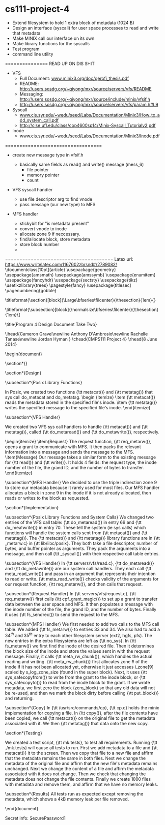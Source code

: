 cs111-project-4
===============
+ Extend filesystem to hold 1 extra block of metadata (1024 B)
+ Design an interface (syscall) for user space processes to read and write that metadata
+ Make MINIX call our interface on its own
+ Make library functions for the syscalls
+ Test program
+ command line utility

===============
READ UP ON DIS SHIT
+ VFS
    + Full Document: www.minix3.org/doc/gerofi_thesis.pdf
    + README: http://users.sosdg.org/~qiyong/mxr/source/servers/vfs/README
    + Messaging: http://users.sosdg.org/~qiyong/mxr/source/include/minix/vfsif.h
    + http://users.sosdg.org/~qiyong/mxr/source/servers/vfs/param.h#L9
+ Syscall
	+ www.cis.syr.edu/~wedu/seed/Labs/Documentation/Minix3/How_to_add_system_call.pdf
	+ http://cise.ufl.edu/class/cop4600sp14/Minix-Syscall_Tutorialv2.pdf
+ Inode
	+ www.cis.syr.edu/~wedu/seed/Labs/Documentation/Minix3/Inode.pdf

==================================

+ create new message type in vfsif.h
    - basically same fields as read() and write() message (mess_6)
        - file pointer
        - memory pointer
        - count

+ VFS syscall handler
    - use file descriptor arg to find vnode
    - pass message (our new type) to MFS

+ MFS handler
    - stickybit for "is metadata present"
    - convert vnode to inode
    - allocate zone 9 if neccessary.
    - find/allocate block, store metadata
    - store block number
    - 
======================================
Latex url: https://www.writelatex.com/1167602zbrsnd#/2789082/
\documentclass[10pt]{article} 
\usepackage{geometry} 
\usepackage{amsmath} 
\usepackage{amssymb} 
\usepackage{enumitem} 
\usepackage{fancyhdr} 
\usepackage{sectsty} 
\usepackage{tikz} 
\usetikzlibrary{trees} 
\pagestyle{fancy} 
\usepackage{titlesec} 
\pagenumbering{gobble} 

\titleformat{\section}[block]{\Large\bfseries\filcenter}{\thesection}{1em}{}

\titleformat{\subsection}[block]{\normalsize\bfseries\filcenter}{\thesection}{1em}{}

\title{Program 4 Design Document Take Two}

\lhead{Cameron Gravel\newline Anthony D'Ambrosio\newline Rachelle Tanase\newline Jordan Hyman }
\chead{CMPS111 Project 4} 
\rhead{8 June 2014} 

\begin{document} 

\section*{}

\section*{Design}

\subsection*{Posix Library Functions}

In Posix, we created two functions {\tt metacat()} and {\tt metatag()} that sys call do_metacat and do_metatag.
\begin {itemize}
\item {\tt metacat()} reads the metadata stored in the specified file's inode. 
\item {\tt metatag()} writes the specified message to the specified file's inode. 
\end{itemize}

\subsection*{VFS Handler}

We created two VFS sys call handlers to handle {\tt metacat()} and {\tt metatag()}, called {\tt do\_metaread()} and {\tt do\_metawrite()}, respectively.

\begin{itemize}
\item{Request} The request function, {\tt req\_metarw()}, opens a grant to communicate with MFS. It then packs the relevant information into a message and sends the message to the MFS.
\item{Message} Our message takes a similar form to the existing message for {\tt read()} and {\tt write()}. It holds 4 fields: the request type, the inode number of the file, the grand ID, and the number of bytes to transfer.
\end{itemize}

\subsection*{MFS Handler}
We decided to use the triple indirection zone 9 to store our metadata because it rarely used for most files. Our MFS handler allocates a block in zone 9 in the inode if it is not already allocated, then reads or writes to the block as requested.


\section*{Implementation}

\subsection*{Posix Library Functions and System Calls}
We changed two entries of the  VFS call table:  {\tt do\_metaread()} in entry 69 and {\tt do\_meatwrite()} in entry 70.  These tell the system (ie sys calls) which functions will handle the system calls sent from {\tt metacat()} and {\tt metatag()}.  The {\tt metacat()} and {\tt metatag()} library functions are in {\tt \_metarw.c} in {\tt lib/libc/posix}.  They both take a file descriptor, number of bytes, and buffer pointer as arguments.  They pack the arguments into a message, and then call {\tt \_syscall()} with their respective call table entries.

\subsection*{VFS Handler}
In {\tt servers/vfs/read.c}, {\tt do\_metaread()} and {\tt do\_metawrite()} are our system call handlers.  They each call {\tt meta\_read\_write()} and pass in an argument that represents their intention to read or write.  {\tt meta\_read\_write()} checks validity of the arguments for our request function, {\tt req\_metarw()}, and then calls that request.

\subsection*{Request Handler}
In {\tt servers/vfs/request.c}, {\tt req\_metarw()} first calls {\tt cpf\_grant\_magic()} to set up a grant to transfer data between the user space and MFS.  It then populates a message with the inode number of the file, the grand ID, and the number of bytes.  Finally it uses {\tt fs\_sendrec()} to send the request to the MFS.

\subsection*{MFS Handler}
We first needed to add two calls to the MFS call table.  We added {\tt fs\_metarw()} to entries 33 and 34.  We also had to add a $34^{th}$ and $35^{th}$ entry to each other filesystem server (ext2, hgfs, pfs).  The new entries in the extra filesystems are left as {\tt no\_sys}.  In {\tt fs\_metarw()} we first find the inode of the desired file.  Then it determines the block size of the inode and store the values sent in with the request message.  Finally, it calls {\tt meta\_rw\_chunk()}, which handles the actual reading and writing.  {\tt meta\_rw\_chunk()} first allocates zone 9 of the inode if it has not been allocated yet, otherwise it just accesses i_zone[9] scaled by s_log_zone_size (found in the super block).  Next, it uses {\tt sys\_safecopyfrom()} to write from the grant to the inode block, or {\tt sys\_safecopyto()} to read from the inode block to the grant.  If we wrote metadata, we first zero the block (zero_block) so that any old data will not be re-used, and then we mark the block dirty before calling {\tt put\_block()} and returning.

\subsection*{Copy}
In {\tt /usr/src/commands/cp}, {\tt cp.c} holds the minix implementation for copying a file.  In {\tt copy()}, after the file contents have been copied, we call {\tt metacat()} on the original file to get the metadata associated with it.  We then {\tt metatag()} that data onto the new copy.

\section*{Testing}

We created a test script, {\tt mk.tests}, to test all requirements.  Running {\tt ./mk.tests} will cause all tests to run.  First we  add metadata to a file and {\tt metacat()} it to the screen. Then we copy that file to a new file and affirm that the metadata remains the same in both files.  Next we change the metadata of the original file and affirm that the new file's metadata remains unchanged.  Next we change the content of a file and affirm the metadata associated with it does not change.  Then we check that changing the metadata does not change the file contents.  Finally we create 1000 files with metadata and remove them, and affirm that we have no memory leaks.

\subsection*{Results}
All tests run as expected except removing the metadata, which shows a 4kB memory leak per file removed.

\end{document}



Secret info: SecurePassword1
